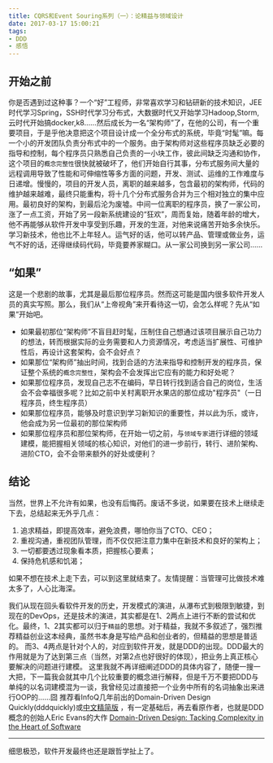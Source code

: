 ```yaml
---
title: CQRS和Event Souring系列（一）：论精益与领域设计
date: 2017-03-17 15:00:21
tags:
- DDD
- 感悟
---
```


## 开始之前
你是否遇到过这种事？一个“好”工程师，非常喜欢学习和钻研新的技术知识，JEE时代学习Spring，SSH时代学习分布式，大数据时代又开始学习Hadoop,Storm,云时代开始搞docker,k8……然后成长为一名“架构师”了，在他的公司，有一个重要项目，于是乎他决意把这个项目设计成一个全分布式的系统，毕竟“时髦”嘛。每一个小的开发团队负责分布式中的一个服务。由于架构师对这些程序员缺乏必要的指导和控制，每个程序员只熟悉自己负责的一小块工作，彼此间缺乏沟通和协作，这个项目的`概念完整性`很快就被破坏了，他们开始自行其事，分布式服务间大量的远程调用导致了性能和可伸缩性等多方面的问题，开发、测试、运维的工作难度与日递增。慢慢的，项目的开发人员，离职的越来越多，包含最初的架构师，代码的维护越来越难，最终只能重构，将十几个分布式服务合并为三个相对独立的集中应用。最初良好的架构，到最后沦为废墟。中间一位离职的程序员，换了一家公司，涨了一点工资，开始了另一段新系统建设的“狂欢”，周而复始，随着年龄的增大，他不再能够从软件开发中享受到乐趣，开发的生涯，对他来说痛苦开始多余快乐。学习新技术，他也比不上年轻人。运气好的话，他可以转产品、管理或做业务，运气不好的话，还得继续码代码，毕竟要养家糊口。从一家公司换到另一家公司……

## “如果”
这是一个悲剧的故事，尤其是最后那位程序员。然而这可能是国内很多软件开发人员的真实写照。那么，我们从“上帝视角”来开看待这一切，会怎么样呢？先从“如果”开始吧。
- 如果最初那位“架构师”不盲目赶时髦，压制住自己想通过该项目展示自己功力的想法，转而根据实际的业务需要和人力资源情况，考虑适当扩展性、可维护性后，再设计这套架构，会不会好点？
- 如果那位“架构师”抽出时间，找到合适的方法来指导和控制开发的程序员，保证整个系统的`概念完整性`，架构会不会发挥出它应有的能力和好处呢？
- 如果那位程序员，发现自己志不在编码，早日转行找到适合自己的岗位，生活会不会幸福很多呢？比如之前中关村离职开水果店的那位成功"程序员"（一日程序员，终生程序员）
- 如果那位程序员，能够及时意识到学习新知识的重要性，并以此为乐，或许，他会成为另一位最初的那位架构师
- 如果那位程序员和那位架构师，在开始一切之前，与`领域专家`进行详细的领域建模，能把握相关领域的核心知识，对他们的进一步前行，转行、进阶架构、进阶CTO，会不会带来额外的好处或便利？

## 结论
当然，世界上不允许有如果，也没有后悔药。废话不多说，如果要在技术上继续走下去，总结起来无外乎几点：
1. 追求精益，即提高效率，避免浪费，哪怕你当了CTO、CEO；
2. 重视沟通，重视团队管理，而不仅仅把注意力集中在新技术和良好的架构上；
3. 一切都要透过现象看本质，把握核心要素；
4. 保持危机感和饥渴；

如果不想在技术上走下去，可以到这里就结束了。友情提醒：当管理可比做技术难太多了，人心比海深。

我们从现在回头看软件开发的历史，开发模式的演进，从瀑布式到极限到敏捷，到现在的DevOps，还是技术的演进，其实都是在1、2两点上进行不断的尝试和优化。最终，1、2其实都可以归于`精益`的思想。对于精益，我就不多叙述了，强烈推荐精益创业这本经典，虽然书本身是写给产品和创业者的，但精益的思想是普适的。
而3、4两点是针对个人的，对应到软件开发，就是DDD的出现。DDD最大的作用就是为了达到第三点（当然，对第2点也好很好的体现），把业务上真正核心要解决的问题进行建模。
这里我就不再详细阐述DDD的具体内容了，随便一搜一大把，下一篇我会就其中几个比较重要的概念进行解释，但是千万不要把DDD与单纯的以名词建模混为一谈，我曾经见过直接把一个业务中所有的名词抽象出来进行OOP的……囧
推荐看InfoQ几年前出的Domain-Driven Design Quickly(dddquickly)或[中文精简版](领域驱动设计精简版（全新修订）) ，有一定基础后，再去看原作者，也就是DDD概念的创始人Eric Evans的大作 [Domain-Driven Design: Tacking Complexity in the Heart of Software]()

---
细思极恐，软件开发最终也还是跟哲学扯上了。
